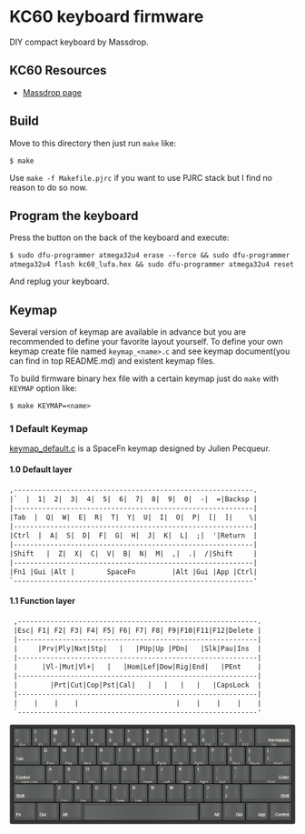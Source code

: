 KC60 keyboard firmware
======================
DIY compact keyboard by Massdrop.

## KC60 Resources
- [Massdrop page](https://www.massdrop.com/buy/kc60-mechanical-keyboard)


## Build
Move to this directory then just run `make` like:

    $ make

Use `make -f Makefile.pjrc` if you want to use PJRC stack but I find no reason to do so now.

## Program the keyboard
Press the button on the back of the keyboard and execute:

    $ sudo dfu-programmer atmega32u4 erase --force && sudo dfu-programmer atmega32u4 flash kc60_lufa.hex && sudo dfu-programmer atmega32u4 reset

And replug your keyboard.

## Keymap
Several version of keymap are available in advance but you are recommended to define your favorite layout yourself. To define your own keymap create file named `keymap_<name>.c` and see keymap document(you can find in top README.md) and existent keymap files.

To build firmware binary hex file with a certain keymap just do `make` with `KEYMAP` option like:

    $ make KEYMAP=<name>


### 1  Default Keymap

[keymap_default.c](keymap_default.c) is a SpaceFn keymap designed by Julien Pecqueur.


#### 1.0 Default layer
    ,-----------------------------------------------------------.
    |`  |  1|  2|  3|  4|  5|  6|  7|  8|  9|  0|  -|  =|Backsp |
    |-----------------------------------------------------------|
    |Tab  |  Q|  W|  E|  R|  T|  Y|  U|  I|  O|  P|  [|  ]|    \|
    |-----------------------------------------------------------|
    |Ctrl  |  A|  S|  D|  F|  G|  H|  J|  K|  L|  ;|  '|Return  |
    |-----------------------------------------------------------|
    |Shift   |  Z|  X|  C|  V|  B|  N|  M|  ,|  .|  /|Shift     |
    |-----------------------------------------------------------|
    |Fn1 |Gui |Alt |        SpaceFn         |Alt |Gui |App |Ctrl|
    `-----------------------------------------------------------'


#### 1.1 Function layer
     ,-----------------------------------------------------------.
     |Esc| F1| F2| F3| F4| F5| F6| F7| F8| F9|F10|F11|F12|Delete |
     |-----------------------------------------------------------|
     |     |Prv|Ply|Nxt|Stp|   |   |PUp|Up |PDn|   |Slk|Pau|Ins  |
     |-----------------------------------------------------------|
     |      |Vl-|Mut|Vl+|   |   |Hom|Lef|Dow|Rig|End|   |PEnt    |
     |-----------------------------------------------------------|
     |        |Prt|Cut|Cop|Pst|Cal|   |   |   |   |   |CapsLock  |
     |-----------------------------------------------------------|
     |    |    |    |                        |    |    |    |    |
     `-----------------------------------------------------------'

![openpkr.png](openpkr.png)
